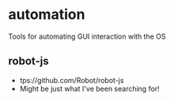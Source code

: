 # automation
Tools for automating GUI interaction with the OS

## robot-js
- tps://github.com/Robot/robot-js
- Might be just what I've been searching for!
